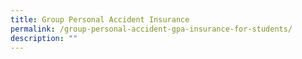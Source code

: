 ```yaml
---
title: Group Personal Accident Insurance
permalink: /group-personal-accident-gpa-insurance-for-students/
description: ""
---
```

